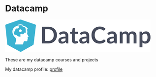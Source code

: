 # Datacamp

[![Datacamp Logo](logo.png?style=centerme)](https://www.datacamp.com/)

These are my datacamp courses and projects

My datacamp profile: [profile](https://www.datacamp.com/profile/anuragpeddi)
